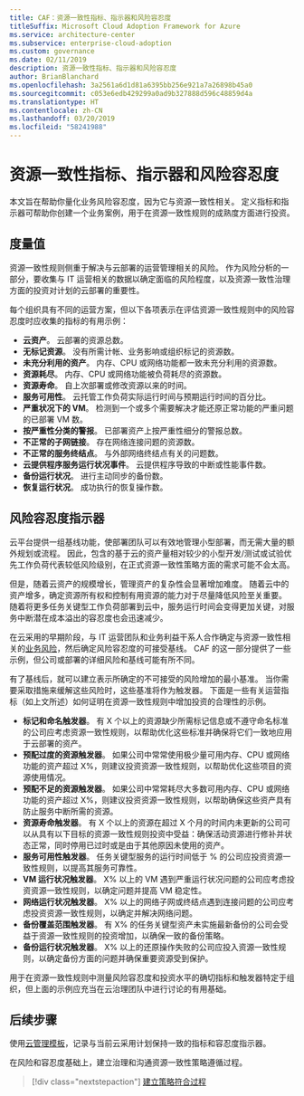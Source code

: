 ```yaml
---
title: CAF：资源一致性指标、指示器和风险容忍度
titleSuffix: Microsoft Cloud Adoption Framework for Azure
ms.service: architecture-center
ms.subservice: enterprise-cloud-adoption
ms.custom: governance
ms.date: 02/11/2019
description: 资源一致性指标、指示器和风险容忍度
author: BrianBlanchard
ms.openlocfilehash: 3a2561a6d1d81a6395bb256e921a7a26898b45a0
ms.sourcegitcommit: c053e6edb429299a0ad9b327888d596c48859d4a
ms.translationtype: HT
ms.contentlocale: zh-CN
ms.lasthandoff: 03/20/2019
ms.locfileid: "58241988"
---
```

# <a name="resource-consistency-metrics-indicators-and-risk-tolerance"></a>资源一致性指标、指示器和风险容忍度

本文旨在帮助你量化业务风险容忍度，因为它与资源一致性相关。 定义指标和指示器可帮助你创建一个业务案例，用于在资源一致性规则的成熟度方面进行投资。

## <a name="metrics"></a>度量值

资源一致性规则侧重于解决与云部署的运营管理相关的风险。 作为风险分析的一部分，要收集与 IT 运营相关的数据以确定面临的风险程度，以及资源一致性治理方面的投资对计划的云部署的重要性。

每个组织具有不同的运营方案，但以下各项表示在评估资源一致性规则中的风险容忍度时应收集的指标的有用示例：

- **云资产**。 云部署的资源总数。
- **无标记资源**。 没有所需计帐、业务影响或组织标记的资源数。
- **未充分利用的资产**。 内存、CPU 或网络功能都一致未充分利用的资源数。
- **资源耗尽**。 内存、CPU 或网络功能被负荷耗尽的资源数。
- **资源寿命**。 自上次部署或修改资源以来的时间。
- **服务可用性**。 云托管工作负荷实际运行时间与预期运行时间的百分比。
- **严重状况下的 VM**。 检测到一个或多个需要解决才能还原正常功能的严重问题的已部署 VM 数。
- **按严重性分类的警报**。 已部署资产上按严重性细分的警报总数。
- **不正常的子网链接**。 存在网络连接问题的资源数。
- **不正常的服务终结点**。 与外部网络终结点有关的问题数。
- **云提供程序服务运行状况事件**。 云提供程序导致的中断或性能事件数。
- **备份运行状况**。 进行主动同步的备份数。
- **恢复运行状况**。 成功执行的恢复操作数。

## <a name="risk-tolerance-indicators"></a>风险容忍度指示器

云平台提供一组基线功能，使部署团队可以有效地管理小型部署，而无需大量的额外规划或流程。 因此，包含的基于云的资产量相对较少的小型开发/测试或试验优先工作负荷代表较低风险级别，在正式资源一致性策略方面的需求可能不会太高。

但是，随着云资产的规模增长，管理资产的复杂性会显著增加难度。 随着云中的资产增多，确定资源所有权和控制有用资源的能力对于尽量降低风险至关重要。 随着将更多任务关键型工作负荷部署到云中，服务运行时间会变得更加关键，对服务中断潜在成本溢出的容忍度也会迅速减少。

在云采用的早期阶段，与 IT 运营团队和业务利益干系人合作确定与资源一致性相关的[业务风险](business-risks.md)，然后确定风险容忍度的可接受基线。 CAF 的这一部分提供了一些示例，但公司或部署的详细风险和基线可能有所不同。

有了基线后，就可以建立表示所确定的不可接受的风险增加的最小基准。 当你需要采取措施来缓解这些风险时，这些基准将作为触发器。 下面是一些有关运营指标（如上文所述）如何证明在资源一致性规则中增加投资的合理性的示例。

- **标记和命名触发器**。 有 X 个以上的资源缺少所需标记信息或不遵守命名标准的公司应考虑资源一致性规则，以帮助优化这些标准并确保将它们一致地应用于云部署的资产。
- **预配过度的资源触发器**。 如果公司中常常使用极少量可用内存、CPU 或网络功能的资产超过 X%，则建议投资资源一致性规则，以帮助优化这些项目的资源使用情况。
- **预配不足的资源触发器**。 如果公司中常常耗尽大多数可用内存、CPU 或网络功能的资产超过 X%，则建议投资资源一致性规则，以帮助确保这些资产具有防止服务中断所需的资源。
- **资源寿命触发器**。 有 X 个以上的资源在超过 X 个月的时间内未更新的公司可以从具有以下目标的资源一致性规则投资中受益：确保活动资源进行修补并状态正常，同时停用已过时或是由于其他原因未使用的资产。  
- **服务可用性触发器**。 任务关键型服务的运行时间低于 % 的公司应投资资源一致性规则，以提高其服务可靠性。
- **VM 运行状况触发器**。 X% 以上的 VM 遇到严重运行状况问题的公司应考虑投资资源一致性规则，以确定问题并提高 VM 稳定性。
- **网络运行状况触发器**。 X% 以上的网络子网或终结点遇到连接问题的公司应考虑投资资源一致性规则，以确定并解决网络问题。
- **备份覆盖范围触发器**。 有 X% 的任务关键型资产未实施最新备份的公司会受益于资源一致性规则的投资增加，以确保一致的备份策略。
- **备份运行状况触发器**。 X% 以上的还原操作失败的公司应投入资源一致性规则，以确定备份方面的问题并确保重要资源受到保护。

用于在资源一致性规则中测量风险容忍度和投资水平的确切指标和触发器特定于组织，但上面的示例应充当在云治理团队中进行讨论的有用基础。  

## <a name="next-steps"></a>后续步骤

使用[云管理模板](./template.md)，记录与当前云采用计划保持一致的指标和容忍度指示器。

在风险和容忍度基础上，建立治理和沟通资源一致性策略遵循过程。

> [!div class="nextstepaction"]
> [建立策略符合过程](compliance-processes.md)

